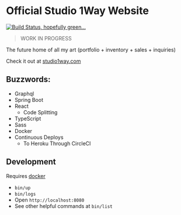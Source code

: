 # Official Studio 1Way Website

[![Build Status, hopefully green...](https://circleci.com/gh/fonsecapeter/studio1way.svg?style=svg)](https://app.circleci.com/pipelines/github/fonsecapeter/studio1way)

> WORK IN PROGRESS

The future home of all my art (portfolio + inventory + sales + inquiries)

Check it out at [studio1way.com](https://www.studio1way.com)

## Buzzwords:

- Graphql
- Spring Boot
- React
  - Code Splitting
- TypeScript
- Sass
- Docker
- Continuous Deploys
  - To Heroku Through CircleCI

## Development

Requires [docker](https://www.docker.com/community-edition)

- `bin/up`
- `bin/logs`
- Open `http://localhost:8080`
- See other helpful commands at `bin/list`
